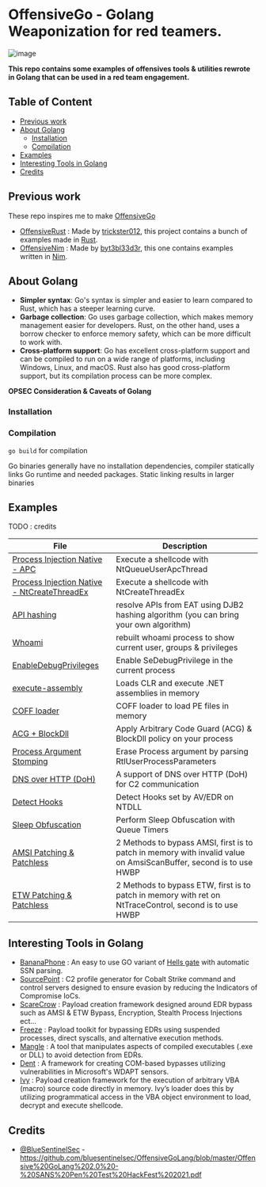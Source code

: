 # OffensiveGo - Golang Weaponization for red teamers.

![image](https://user-images.githubusercontent.com/75935486/220217814-242de1ba-1f62-4b0b-a1be-6cf8b82ab0da.png)


**This repo contains some examples of offensives tools & utilities rewrote in Golang that can be used in a red team engagement.**

## Table of Content

- [Previous work](#previous-work)
- [About Golang](#about-golang)  
  - [Installation](#installation)
  - [Compilation](#compilation)
- [Examples](#examples)
- [Interesting Tools in Golang](#interesting-tools-in-golang)
- [Credits](#credits)

## Previous work

These repo inspires me to make [OffensiveGo](https://github.com/RistBS/OffensiveGo)

- [OffensiveRust](https://github.com/trickster0/OffensiveRust) : Made by [trickster012](https://twitter.com/trickster012), this project contains a bunch of examples made in [Rust](https://www.rust-lang.org/).
- [OffensiveNim](https://github.com/byt3bl33d3r/OffensiveNim) : Made by [byt3bl33d3r](https://twitter.com/byt3bl33d3r), this one contains examples written in [Nim](https://nim-lang.org/).


## About Golang

- **Simpler syntax**: Go's syntax is simpler and easier to learn compared to Rust, which has a steeper learning curve.
- **Garbage collection**: Go uses garbage collection, which makes memory management easier for developers. Rust, on the other hand, uses a borrow checker to enforce memory safety, which can be more difficult to work with.
- **Cross-platform support**: Go has excellent cross-platform support and can be compiled to run on a wide range of platforms, including Windows, Linux, and macOS. Rust also has good cross-platform support, but its compilation process can be more complex.

**OPSEC Consideration & Caveats of Golang**


### Installation


### Compilation

`go build` for compilation 

Go binaries generally have no installation dependencies, compiler statically links Go runtime and needed packages. Static linking results in larger binaries


## Examples 

TODO : credits

| File                                                                                                   | Description                                                                                                                                                                              |
|--------------------------------------------------------------------------------------------------------|------------------------------------------------------------------------------------------------------------------------------------------------------------------------------------------|
| [Process Injection Native - APC](../main/injection_native_apc/main.go)        | Execute a shellcode with NtQueueUserApcThread  |
| [Process Injection Native - NtCreateThreadEx](../main/injection_native_thread/main.go)                         | Execute a shellcode with NtCreateThreadEx  |
| [API hashing](../main/api_hashing/main.go)                                                  | resolve APIs from EAT using DJB2 hashing algorithm (you can bring your own algorithm)  |
| [Whoami](../main/whoami/main.go)                                                  | rebuilt whoami process to show current user, groups & privileges   |
| [EnableDebugPrivileges](../main/enable_debug_priv/main.go)                                   | Enable SeDebugPrivilege in the current process    |
| [execute-assembly](../main/detect_hooks/main.go)                                                  | Loads CLR and execute .NET assemblies in memory  |
| [COFF loader](../main/coff_loader/main.go)                                                  | COFF loader to load PE files in memory   |
| [ACG + BlockDll](../main/acg_blockdll_process/main.go)                                                  | Apply Arbitrary Code Guard (ACG) & BlockDll policy on your process |
| [Process Argument Stomping](../main/process_arg_stomping/main.go)                                                  | Erase Process argument by parsing RtlUserProcessParameters  |
| [DNS over HTTP (DoH)](../main/dns_over_http/main.go)                                                  | A support of DNS over HTTP (DoH) for C2 communication  |
| [Detect Hooks](../main/detect_hooks/main.go)                                                 | Detect Hooks set by AV/EDR on NTDLL               |
| [Sleep Obfuscation](../main/sleep_obfuscation/main.go)                                                 | Perform Sleep Obfuscation with Queue Timers       |
| [AMSI Patching & Patchless](../main/amsi_bypasses/) | 2 Methods to bypass AMSI, first is to patch in memory with invalid value on AmsiScanBuffer, second is to use HWBP
| [ETW Patching & Patchless](../main/etw_bypasses/) | 2 Methods to bypass ETW, first is to patch in memory with ret on NtTraceControl, second is to use HWBP

## Interesting Tools in Golang

- [BananaPhone](https://github.com/C-Sto/BananaPhone) : An easy to use GO variant of [Hells gate](https://github.com/am0nsec/HellsGate) with automatic SSN parsing.
- [SourcePoint](https://github.com/Tylous/SourcePoint) : C2 profile generator for Cobalt Strike command and control servers designed to ensure evasion by reducing the Indicators of Compromise IoCs.
- [ScareCrow](https://github.com/optiv/ScareCrow) : Payload creation framework designed around EDR bypass such as AMSI & ETW Bypass, Encryption, Stealth Process Injections ect...
- [Freeze](https://github.com/optiv/Freeze) : Payload toolkit for bypassing EDRs using suspended processes, direct syscalls, and alternative execution methods.
- [Mangle](https://github.com/optiv/Mangle) : A tool that manipulates aspects of compiled executables (.exe or DLL) to avoid detection from EDRs.
- [Dent](https://github.com/optiv/Dent) : A framework for creating COM-based bypasses utilizing vulnerabilities in Microsoft's WDAPT sensors.
- [Ivy](https://github.com/optiv/Ivy) : Payload creation framework for the execution of arbitrary VBA (macro) source code directly in memory. Ivy’s loader does this by utilizing programmatical access in the VBA object environment to load, decrypt and execute shellcode.




## Credits

- [@BlueSentinelSec](https://twitter.com/BlueSentinelSec) - https://github.com/bluesentinelsec/OffensiveGoLang/blob/master/Offensive%20GoLang%202.0%20-%20SANS%20Pen%20Test%20HackFest%202021.pdf
